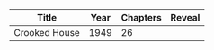 | Title | Year | Chapters | Reveal |
|-------|------|----------|--------|
| Crooked House | 1949 | 26 | |

